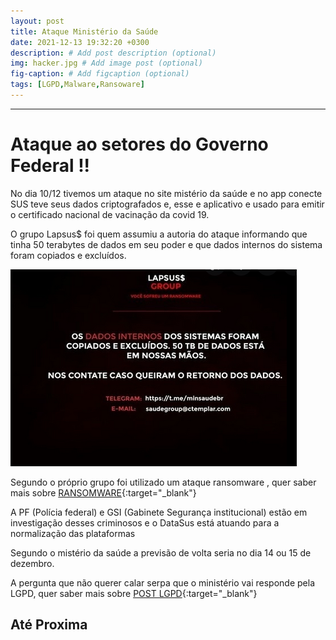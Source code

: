 ```yaml
---
layout: post
title: Ataque Ministério da Saúde
date: 2021-12-13 19:32:20 +0300
description: # Add post description (optional)
img: hacker.jpg # Add image post (optional)
fig-caption: # Add figcaption (optional)
tags: [LGPD,Malware,Ransoware]
---
```

---
# Ataque ao setores do Governo Federal !!

 No dia 10/12 tivemos um ataque no site mistério da saúde e no app conecte SUS teve seus dados criptografados e, esse e aplicativo e usado para emitir o certificado nacional de vacinação da covid 19. 

O grupo Lapsus$ foi quem assumiu a autoria do ataque informando que tinha 50 terabytes de dados em seu poder e que dados internos do sistema foram copiados e excluídos. 

![hacker](/assets/img/Lapsus.png)

Segundo o próprio grupo foi utilizado um ataque ransomware , quer saber mais sobre [RANSOMWARE](https://jphelpdesk.github.io/ransomware/){:target="_blank"}

 A PF (Polícia federal) e GSI (Gabinete Segurança institucional) estão em investigação desses criminosos e o DataSus está atuando para a normalização das plataformas  

Segundo o mistério da saúde a previsão de volta seria no dia 14 ou 15 de dezembro. 

A pergunta que não querer calar serpa que o ministério vai responde pela LGPD, quer saber mais sobre [POST LGPD](https://jphelpdesk.github.io/lgpd/){:target="_blank"}


## **Até Proxima**